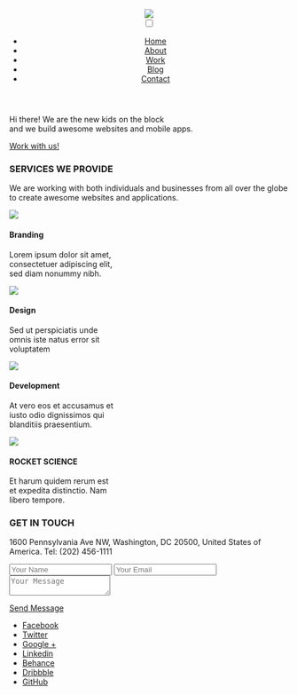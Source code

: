 <!DOCTYPE html>
<html>

<head>
  <link rel="stylesheet" type="text/css" href="css.css">
  <meta name="viewport" content="width=device-width, initial-scale=1.0">
</head>
<body>

<!-- section 1 -->
<section>
  <div class="section-1">
    <div class="main-header">
    <header>
        <img src="C:\Users\Mihnea\Documents\GitHub\cartoon-hero\Images\logo.png">
        <nav>
          <input type="checkbox" id="check" class="check">
          <div class="side-bar">
              <label for="check">
                  <div class="menu-icon">
                      <div class="line line-3"></div>
                      <div class="line line-4"></div>
                      <div class="line line-5"></div>
                  </div>
              </label>
          </div>
          <ul>
            <li class="nav__active"><a href="#">Home</a></li>
            <li><a href="#">About</a></li>
            <li><a href="#">Work</a></li>
            <li><a href="#">Blog</a></li>
            <li><a href="#">Contact</a></li>
          </ul>
        </nav>
    </header>
    </div>
    <div class="main-section">
      <p class="text__heading">Hi there! We are the new kids on the block<br> 
        and we build awesome websites and mobile apps.</p>
      <a class="button" href="#">Work with us!</a> 
    </div>
  </div>
</section>

<!-- section 2 -->
<section>
   <div class="section-2">
     <div class="paragraph__center">
       <h3>SERVICES WE PROVIDE</h3>
       <div class="divider__1"></div>
       <p>We are working with both individuals and businesses from all over the globe 
        to create awesome websites and applications.</p>
     </div>
     <div class="section__paragraphs">
      <div class="paragraphs">
        <img src="C:\Users\Mihnea\Documents\GitHub\cartoon-hero\Images\crayon-icon.png">
        <h4>Branding</h4>
        <p>Lorem ipsum dolor sit amet,<br>
         consectetuer adipiscing elit,<br> sed diam nonummy nibh.</p>
      </div>
      <div class="paragraphs">
       <img src="C:\Users\Mihnea\Documents\GitHub\cartoon-hero\Images\flag-icon.png">
       <h4>Design</h4>
       <p>Sed ut perspiciatis unde<br> omnis iste natus error sit<br> voluptatem</p>
      </div>
      <div class="paragraphs">
       <img src="C:\Users\Mihnea\Documents\GitHub\cartoon-hero\Images\gears-icon.png"> 
       <h4>Development</h4>
       <p>At vero eos et accusamus et<br> iusto odio dignissimos qui<br> blanditiis praesentium.</p>
      </div>
      <div class="paragraphs">
       <img src="C:\Users\Mihnea\Documents\GitHub\cartoon-hero\Images\rocket-icon.png">
       <h4>ROCKET SCIENCE</h4>
       <p>Et harum quidem rerum est<br> et expedita distinctio. Nam<br> libero tempore.</p>
      </div>
     </div>
   </div>
</section>

<!-- section 3 -->
<section>
  <div class="section-3">
    <div class="contact__header">
      <h3>GET IN TOUCH</h3>
      <div class="divider__2"></div>
      <p>1600 Pennsylvania Ave NW, Washington, DC 20500, United States of America. Tel: (202) 456-1111</p>
    </div>
    <div class="form">
      <form>
        <div class="form__email">
          <input type="text" placeholder="Your Name">
          <input type="email" placeholder="Your Email"> 
        </div>
        <div class="contact__text">
          <textarea placeholder="Your Message"></textarea>
        </div>
      </form>
    </div>
    <div class="contact__button">
      <a class="button__2" href="#">Send Message</a>
    </div>
    <div class="footer__links">
      <footer>
        <ul>
          <li><a href="#">Facebook</a></li>
          <li class="links__active"><a href="#">Twitter</a></li>
          <li><a href="#">Google +</a></li>
          <li><a href="#">Linkedin</a></li>
          <li><a href="#">Behance</a></li>
          <li><a href="#">Dribbble</a></li>
          <li><a href="#">GitHub</a></li>
        </ul>
      </footer>
    </div>
  </div>
</section>

</body>

</html>
